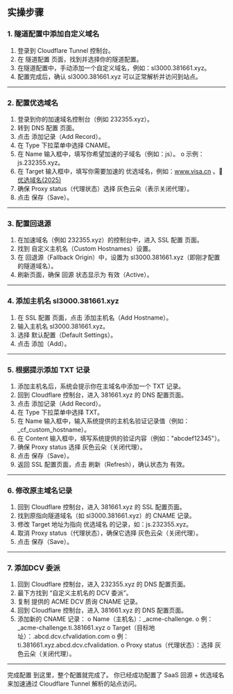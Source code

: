 ## 实操步骤
### 1. 隧道配置中添加自定义域名
1.	登录到 Cloudflare Tunnel 控制台。
2.	在 隧道配置 页面，找到并选择你的隧道配置。
3.	在隧道配置中，手动添加一个自定义域名，例如：sl3000.381661.xyz。
4.	配置完成后，确认 sl3000.381661.xyz 可以正常解析并访问到站点。
________________________________________
### 2. 配置优选域名
1.	登录到你的加速域名控制台（例如 232355.xyz）。
2.	转到 DNS 配置 页面。
3.	点击 添加记录（Add Record）。
4.	在 Type 下拉菜单中选择 CNAME。
5.	在 Name 输入框中，填写你希望加速的子域名（例如：js）。
o	示例：js.232355.xyz。
6.	在 Target 输入框中，填写你需要加速的 优选域名，例如：www.visa.cn 。🔗[优选域名(2025)](https://blog.nbvil.com/nat/saasip/)
7.	确保 Proxy status（代理状态）选择 灰色云朵（表示关闭代理）。
8.	点击 保存（Save）。
________________________________________
### 3. 配置回退源
1.	在加速域名（例如 232355.xyz）的控制台中，进入 SSL 配置 页面。
2.	找到 自定义主机名（Custom Hostnames）设置。
3.	在 回退源（Fallback Origin）中，设置为 sl3000.381661.xyz（即刚才配置的隧道域名）。
4.	刷新页面，确保 回源 状态显示为 有效（Active）。
________________________________________
### 4. 添加主机名 sl3000.381661.xyz
1.	在 SSL 配置 页面，点击 添加主机名（Add Hostname）。
2.	输入主机名 sl3000.381661.xyz。
3.	选择 默认配置（Default Settings）。
4.	点击 添加（Add）。
________________________________________
### 5. 根据提示添加 TXT 记录
1.	添加主机名后，系统会提示你在主域名中添加一个 TXT 记录。
2.	回到 Cloudflare 控制台，进入 381661.xyz 的 DNS 配置页面。
3.	点击 添加记录（Add Record）。
4.	在 Type 下拉菜单中选择 TXT。
5.	在 Name 输入框中，输入系统提供的主机名验证记录值（例如：_cf_custom_hostname）。
6.	在 Content 输入框中，填写系统提供的验证内容（例如："abcdef12345"）。
7.	确保 Proxy status 选择 灰色云朵（关闭代理）。
8.	点击 保存（Save）。
9.	返回 SSL 配置页面，点击 刷新（Refresh），确认状态为 有效。
________________________________________
### 6. 修改原主域名记录
1.	回到 Cloudflare 控制台，进入 381661.xyz 的 SSL 配置页面。
2.	找到原指向隧道域名（如 sl3000.381661.xyz）的 CNAME 记录。
3.	修改 Target 地址为指向 优选域名 的记录，如：js.232355.xyz。
4.	取消 Proxy status（代理状态），确保它选择 灰色云朵（关闭代理）。
5.	点击 保存（Save）。
________________________________________
### 7. 添加DCV 委派
1.	回到 Cloudflare 控制台，进入 232355.xyz 的 DNS 配置页面。
2.	最下方找到 “自定义主机名的 DCV 委派”。
3.	复制 提供的 ACME DCV 质询 CNAME 记录。
4.	回到 Cloudflare 控制台，进入 381661.xyz 的 DNS 配置页面。
5.	添加新的 CNAME 记录：
o	Name（主机名）：_acme-challenge.<hostname>
o	例：_acme-challenge.ti.381661.xyz
o	Target（目标地址）：<hostname>.abcd.dcv.cfvalidation.com
o	例：ti.381661.xyz.abcd.dcv.cfvalidation.
o	Proxy status（代理状态）：选择 灰色云朵（关闭代理）。
________________________________________
完成配置
到这里，整个配置就完成了。
你已经成功配置了 SaaS 回源 + 优选域名 来加速通过 Cloudflare Tunnel 解析的站点访问。